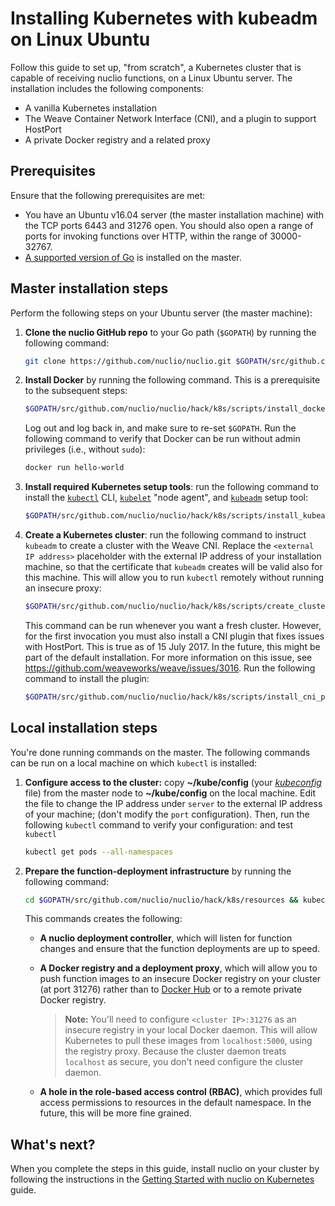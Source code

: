 # Installing Kubernetes with kubeadm on Linux Ubuntu

Follow this guide to set up, "from scratch", a Kubernetes cluster that is capable of receiving nuclio functions, on a Linux Ubuntu server. The installation includes the following components:

- A vanilla Kubernetes installation
- The Weave Container Network Interface (CNI), and a plugin to support HostPort
- A private Docker registry and a related proxy

## Prerequisites

Ensure that the following prerequisites are met:

- You have an Ubuntu v16.04 server (the master installation machine) with the TCP ports 6443 and 31276 open. You should also open a range of ports for invoking functions over HTTP, within the range of 30000-32767.
- [A supported version of Go](/docs/k8s/getting-started.md#go-supported-version) is installed on the master.

## Master installation steps

Perform the following steps on your Ubuntu server (the master machine):

1.  **Clone the nuclio GitHub repo** to your Go path (`$GOPATH`) by running the following command:

    ```sh
    git clone https://github.com/nuclio/nuclio.git $GOPATH/src/github.com/nuclio/nuclio
    ```

2.  **Install Docker** by running the following command. This is a prerequisite to the subsequent steps:

    ```sh
    $GOPATH/src/github.com/nuclio/nuclio/hack/k8s/scripts/install_docker
    ```

    Log out and log back in, and make sure to re-set `$GOPATH`. Run the following command to verify that Docker can be run without admin privileges (i.e., without `sudo`):

    ```sh
    docker run hello-world
    ```

3.  **Install required Kubernetes setup tools**: run the following command to install the [`kubectl`](https://kubernetes.io/docs/user-guide/kubectl-overview/) CLI, [`kubelet`](https://kubernetes.io/docs/reference/generated/kubelet/) "node agent", and [`kubeadm`](https://kubernetes.io/docs/setup/independent/create-cluster-kubeadm/) setup tool:

    ```sh
    $GOPATH/src/github.com/nuclio/nuclio/hack/k8s/scripts/install_kubeadm
    ```
4.  **Create a Kubernetes cluster**: run the following command to instruct `kubeadm` to create a cluster with the Weave CNI. Replace the `<external IP address>` placeholder with the external IP address of your installation machine, so that the certificate that `kubeadm` creates will be valid also for this machine. This will allow you to run `kubectl` remotely without running an insecure proxy:

    ```sh
    $GOPATH/src/github.com/nuclio/nuclio/hack/k8s/scripts/create_cluster <external IP address>
    ```

    This command can be run whenever you want a fresh cluster. However, for the first invocation you must also install a CNI plugin that fixes issues with HostPort. This is true as of 15 July 2017. In the future, this might be part of the default installation. For more information on this issue, see https://github.com/weaveworks/weave/issues/3016. Run the following command to install the plugin:

    ```sh
    $GOPATH/src/github.com/nuclio/nuclio/hack/k8s/scripts/install_cni_plugins
    ```

## Local installation steps

You're done running commands on the master. The following commands can be run on a local machine on which `kubectl` is installed:

1.  **Configure access to the cluster:** copy **~/kube/config** (your [_kubeconfig_](https://kubernetes.io/docs/tasks/access-application-cluster/configure-access-multiple-clusters/) file) from the master node to **~/kube/config** on the local machine. Edit the file to change the IP address under `server` to the external IP address of your machine; (don't modify the `port` configuration). Then, run the following `kubectl` command to verify your configuration:
and test `kubectl`

    ```sh
    kubectl get pods --all-namespaces
    ```

2.  **Prepare the function-deployment infrastructure** by running the following command:

    ```sh
    cd $GOPATH/src/github.com/nuclio/nuclio/hack/k8s/resources && kubectl create -f default-cluster-admin.yaml,registry.yaml && cd -
    ```

    This commands creates the following:

    - **A nuclio deployment controller**, which will listen for function changes and ensure that the function deployments are up to speed.
        <!-- TODO: Add reference to more info. Is this an ingress controller (see /docs/concepts/k8s/function-ingress.md)? -->

    - **A Docker registry and a deployment proxy**, which will allow you to push function images to an insecure Docker registry on your cluster (at port 31276) rather than to [Docker Hub](https://docs.docker.com/docker-hub/) or to a remote private Docker registry.

      > **Note:** You'll need to configure `<cluster IP>:31276` as an insecure registry in your local Docker daemon. This will allow Kubernetes to pull these images from `localhost:5000`, using the registry proxy. Because the cluster daemon treats `localhost` as secure, you don't need configure the cluster daemon.

    - **A hole in the role-based access control (RBAC)**, which provides full access permissions to resources in the default namespace. In the future, this will be more fine grained.

## What's next?

When you complete the steps in this guide, install nuclio on your cluster by following the instructions in the [Getting Started with nuclio on Kubernetes](/docs/setup/k8s/getting-started.md) guide.


